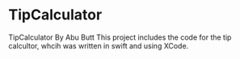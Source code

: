 # TipCalculator
TipCalculator By Abu Butt
This project includes the code for the tip calcultor, whcih was written in swift and using XCode.
